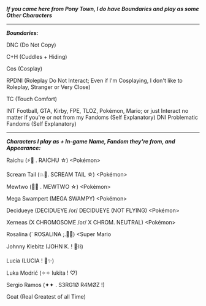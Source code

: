 ***If you came here from Pony Town, I do have Boundaries and play as some Other Characters***

---------------------------------

***Boundaries:***

DNC (Do Not Copy)

C+H (Cuddles + Hiding)

Cos (Cosplay)

RPDNI (Roleplay Do Not Interact; Even if I'm Cosplaying, I don't like to Roleplay, Stranger or Very Close)

TC (Touch Comfort)

INT Football, GTA, Kirby, FPE, TLOZ, Pokémon, Mario; or just Interact no matter if you're or not from my Fandoms (Self Explanatory)
DNI Problematic Fandoms (Self Explanatory)

---------------------------------

***Characters I play as + In-game Name, Fandom they're from, and Appearance:***

Raichu (⚡💛 . RAICHU ☆) <Pokémon>

Scream Tail (💥🩷. SCREAM TAIL ☆) <Pokémon>

Mewtwo (🔮💜 . MEWTWO ☆) <Pokémon>

Mega Swampert (MEGA SWAMPY) <Pokémon>

Decidueye (DECIDUEYE /or/ DECIDUEYE (NOT FLYING) <Pokémon>

Xerneas (X CHROMOSOME /or/ X CHROM. NEUTRAL) <Pokémon>

Rosalina (` ROSALINA ;.🌌🌟) <Super Mario

Johnny Klebitz (JOHN K. ! 🖤⛓️) <GTA>

Lucia (LUCIA ! 🌺✨️) <GTA>

Luka Modrić (✧✧ lukita ! ♡) <Football>

Sergio Ramos (✦✦ . S3RG1Ø R4MØZ !) <Football>

Goat (Real Greatest of all Time) <No Fandom>
